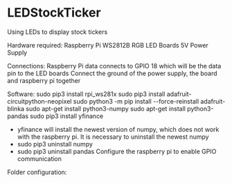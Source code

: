 # LEDStockTicker
Using LEDs to display stock tickers

Hardware required:
Raspberry Pi
WS2812B RGB LED Boards
5V Power Supply

Connections:
Raspberry Pi data connects to GPIO 18 which will be the data pin to the LED boards
Connect the ground of the power supply, the board and raspberry pi together

Software:
sudo pip3 install rpi_ws281x
sudo pip3 install adafruit-circuitpython-neopixel
sudo python3 -m pip install --force-reinstall adafruit-blinka
sudo apt-get install python3-numpy
sudo apt-get install python3-pandas
sudo pip3 install yfinance
   - yfinance will install the newest version of numpy, which does not work with the raspberry pi. It is necessary to uninstall the newest numpy
   - sudo pip3 uninstall numpy
   - sudo pip3 uninstall pandas
Configure the raspberry pi to enable GPIO communication

Folder configuration:
